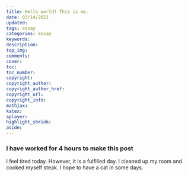 ```yaml
---
title: Hello world! This is me.
date: 03/14/2021
updated: 
tags: essay
categories: essay
keywords: 
description: 
top_img: 
comments: 
cover: 
toc: 
toc_number: 
copyright:
copyright_author: 
copyright_author_href:
copyright_url:
copyright_info:
mathjax:
katex:
aplayer:
highlight_shrink:
aside:
---
```


### I have worked for 4 hours to make this  post

I feel tired today. However, it is a fulfilled day. I cleaned up my room and cooked myself steak. I hope to have a cat in some days.

